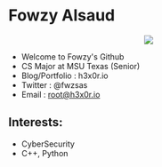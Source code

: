 # Fowzy Alsaud
<center><img src="https://c.tenor.com/uZv4t9KXvCMAAAAC/rainbow-cat-rainbow.gif"></center>

-   Welcome to Fowzy's Github
-   CS Major at MSU Texas (Senior)
-   Blog/Portfolio  : h3x0r.io
-   Twitter :    @fwzsas
-   Email   :   root@h3x0r.io
## Interests:
-   CyberSecurity
-   C++, Python